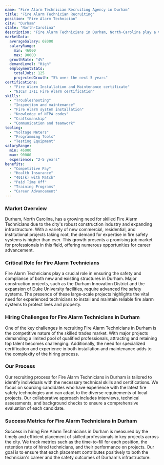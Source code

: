 ```yaml
---
name: "Fire Alarm Technician Recruiting Agency in Durham"
title: "Fire Alarm Technician Recruiting"
position: "Fire Alarm Technician"
city: "Durham"
state: "North-Carolina"
description: "Fire Alarm Technicians in Durham, North-Carolina play a vital role in maintaining and repairing fire alarm systems to enhance safety in various buildings."
marketData:
  averageSalary: 68000
  salaryRange:
    min: 46000
    max: 90000
  growthRate: "4%"
  demandLevel: "High"
  employmentStats:
    totalJobs: 125
    projectedGrowth: "5% over the next 5 years"
certifications:
  - "Fire Alarm Installation and Maintenance certificate"
  - "NICET I/II Fire Alarm certification"
skills:
  - "Troubleshooting"
  - "Inspection and maintenance"
  - "Fire Alarm system installation"
  - "Knowledge of NFPA codes"
  - "Craftsmanship"
  - "Communication and teamwork"
tooling:
  - "Voltage Meters"
  - "Programming Tools"
  - "Testing Equipment"
salaryRange:
  min: 46000
  max: 90000
  experience: "2-5 years"
benefits:
  - "Competitive Pay"
  - "Health Insurance"
  - "401(k) with Match"
  - "Paid Time Off"
  - "Training Programs"
  - "Career Advancement"
---
```


### Market Overview
Durham, North Carolina, has a growing need for skilled Fire Alarm Technicians due to the city's robust construction industry and expanding infrastructure. With a variety of new commercial, residential, and institutional projects taking root, the demand for expertise in fire safety systems is higher than ever. This growth presents a promising job market for professionals in this field, offering numerous opportunities for career advancement.

### Critical Role for Fire Alarm Technicians
Fire Alarm Technicians play a crucial role in ensuring the safety and compliance of both new and existing structures in Durham. Major construction projects, such as the Durham Innovation District and the expansion of Duke University facilities, require advanced fire safety systems. The presence of these large-scale projects highlights the vital need for experienced technicians to install and maintain reliable fire alarm systems to protect lives and property.

### Hiring Challenges for Fire Alarm Technicians in Durham
One of the key challenges in recruiting Fire Alarm Technicians in Durham is the competitive nature of the skilled trades market. With major projects demanding a limited pool of qualified professionals, attracting and retaining top talent becomes challenging. Additionally, the need for specialized certification and experience in both installation and maintenance adds to the complexity of the hiring process.

### Our Process
Our recruiting process for Fire Alarm Technicians in Durham is tailored to identify individuals with the necessary technical skills and certifications. We focus on sourcing candidates who have experience with the latest fire safety technologies and can adapt to the diverse requirements of local projects. Our collaborative approach includes interviews, technical assessments, and background checks to ensure a comprehensive evaluation of each candidate.

### Success Metrics for Fire Alarm Technicians in Durham
Success in hiring Fire Alarm Technicians in Durham is measured by the timely and efficient placement of skilled professionals in key projects across the city. We track metrics such as the time-to-fill for each position, the retention rate of hired technicians, and their performance on projects. Our goal is to ensure that each placement contributes positively to both the technician's career and the safety outcomes of Durham's infrastructure.